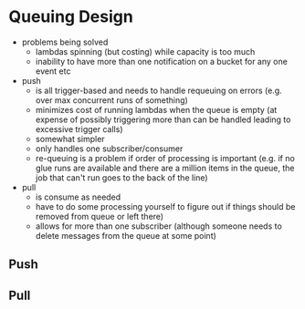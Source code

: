 # Queuing Design

- problems being solved
  - lambdas spinning (but costing) while capacity is too much
  - inability to have more than one notification on a bucket for any one event
    etc
- push
  - is all trigger-based and needs to handle requeuing on errors (e.g. over max
    concurrent runs of something)
  - minimizes cost of running lambdas when the queue is empty (at expense of
    possibly triggering more than can be handled leading to excessive trigger
    calls)
  - somewhat simpler
  - only handles one subscriber/consumer
  - re-queuing is a problem if order of processing is important (e.g. if no glue
    runs are available and there are a million items in the queue, the job that
    can't run goes to the back of the line)
- pull
  - is consume as needed
  - have to do some processing yourself to figure out if things should be
    removed from queue or left there)
  - allows for more than one subscriber (although someone needs to delete
    messages from the queue at some point)

## Push

## Pull
